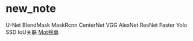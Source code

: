 # new_note
U-Net
BlendMask
MaskRcnn
CenterNet
VGG
AlexNet
ResNet
Faster
Yolo
SSD
IoU关联
[Mot榜单](https://motchallenge.net/)